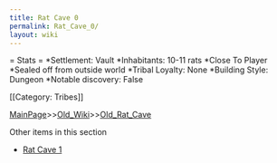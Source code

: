 ```yaml
---
title: Rat Cave 0
permalink: Rat_Cave_0/
layout: wiki
---
```

= Stats =
*Settlement: Vault
*Inhabitants: 10-11 rats
*Close To Player
*Sealed off from outside world
*Tribal Loyalty: None
*Building Style: Dungeon
*Notable discovery: False

[[Category: Tribes]]

[MainPage](/keeperrl_wiki/ "wikilink")>>[Old_Wiki](/keeperrl_wiki/Old_Wiki "wikilink")>>[Old_Rat_Cave](/keeperrl_wiki/Old_Rat_Cave "wikilink")

Other items in this section
-    [Rat Cave 1](/keeperrl_wiki/Rat_Cave_1 "wikilink")
